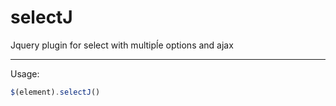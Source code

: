 # selectJ
Jquery plugin for select with multipĺe options and ajax

---

Usage:
```javascript
$(element).selectJ()
```